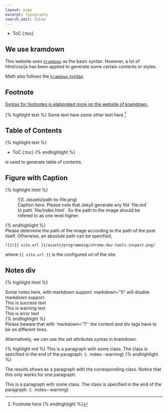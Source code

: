 ```yaml
---
layout: page
excerpt: Typography
search_omit: false
---
```



* ToC
{:toc}

## We use kramdown

This website uses [`kramdown`](http://kramdown.gettalong.org) as the basic syntax. However, a lot of html/css/js has been applied to generate some certain contents or styles.

Math also follows the [`kramdown` syntax](http://kramdown.gettalong.org/syntax.html#math-blocks).

## Footnote

[Syntax for footnotes is elaborated more on the website of kramdown.](http://kramdown.gettalong.org/syntax.html#footnotes)

{% highlight text %}
Some text here some other text here.[^1]

[^1]: Footnote here
{% endhighlight %}


## Table of Contents


{% highlight text %}
* ToC
{:toc}
{% endhighlight %}

is used to generate table of contents.

## Figure with Caption

{% highlight html %}
<figure markdown="1">
![](../assets/path-to-file.png)
<figcaption markdown="1">
Caption here. Please note that Jekyll generate any fild `file.md` to path `file/index.html`. So the path to the image should be refered to as one level higher.
</figcaption>
</figure>
{% endhighlight %}


<div class="notes--info" markdown="1">
Please determine the path of the image according to the path of the post itself. Otherwise, an absolute path can be specified,

```
![]({{ site.url }}/assets/programming/chrome-dev-tools-inspect.png)
```

where `{{ site.url }}` is the configured url of the site.
</div>


## Notes div

{% highlight html %}
<div class="notes--info" markdown="1">
Some notes here, with markdown support. markdown="0" will disable markdown support.
</div>

<div class="notes--success" markdown="1">
This is success text
</div>

<div class="notes--warning" markdown="1">
This is warning text
</div>

<div class="notes--error" markdown="1">
This is error text
</div>
{% endhighlight %}

<div class="notes--info" markdown="1">
Please beware that with `markdown="1"` the content and div tags have to be on different lines.
</div>

Alternatively, we can use the set attributes syntax in kramdown.

{% highlight md %}
This is a paragraph with some class. The class is specified in the end of the paragraph.
{: .notes--warning}
{% endhighlight %}

The results shows as a paragraph with the corresponding class. Notice that this only works for one paragraph.

This is a paragraph with some class. The class is specified in the end of the paragraph.
{: .notes--warning}
